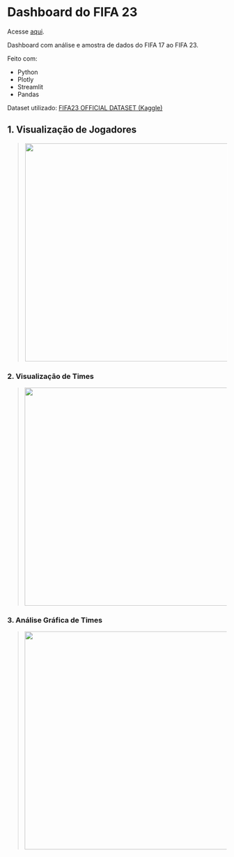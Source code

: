 # Dashboard do FIFA 23

Acesse [aqui](https://lelis-fifa23-dashboard.streamlit.app/).

Dashboard com análise e amostra de dados do FIFA 17 ao FIFA 23.

Feito com:
- Python
- Plotly
- Streamlit
- Pandas

Dataset utilizado: [FIFA23 OFFICIAL DATASET (Kaggle)](https://www.kaggle.com/datasets/kevwesophia/fifa23-official-datasetclean-data/)

## 1. Visualização de Jogadores

> <img src="https://github.com/gblelis/fifa23-dashboard/assets/132955954/44501c15-81b8-430a-bd9b-b7ea3a2ce8bb" height="500" style="border: 1px solid white">

### 2. Visualização de Times

> <img src="https://github.com/gblelis/fifa23-dashboard/assets/132955954/45026352-dc14-473f-af8e-3ac7c59f7f9f" height="500">

### 3. Análise Gráfica de Times

> <img src="https://github.com/gblelis/fifa23-dashboard/assets/132955954/8fd347cf-09bf-4e74-b3ee-2b202a648a5f" height="500">
